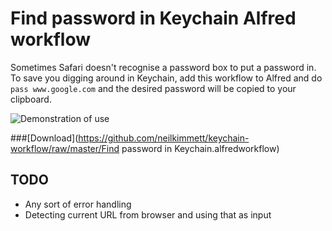 # Find password in Keychain Alfred workflow

Sometimes Safari doesn't recognise a password box to put a password in. To save you digging around in Keychain, add this workflow to Alfred and do `pass www.google.com` and the desired password will be copied to your clipboard.

![Demonstration of use](https://github.com/neilkimmett/keychain-workflow/raw/master/screenshot.png)

###[Download](https://github.com/neilkimmett/keychain-workflow/raw/master/Find password in Keychain.alfredworkflow)

## TODO
- Any sort of error handling
- Detecting current URL from browser and using that as input